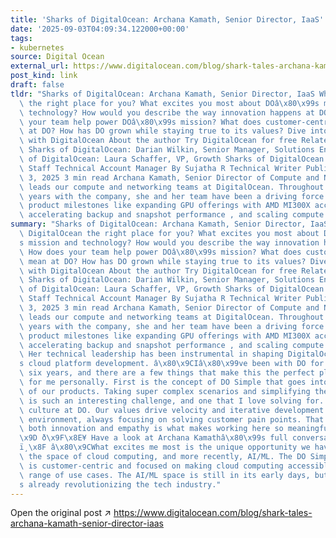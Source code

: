 ```yaml
---
title: 'Sharks of DigitalOcean: Archana Kamath, Senior Director, IaaS'
date: '2025-09-03T04:09:34.122000+00:00'
tags:
- kubernetes
source: Digital Ocean
external_url: https://www.digitalocean.com/blog/shark-tales-archana-kamath-senior-director-iaas
post_kind: link
draft: false
tldr: "Sharks of DigitalOcean: Archana Kamath, Senior Director, IaaS What makes DigitalOcean\
  \ the right place for you? What excites you most about DOâ\x80\x99s mission and\
  \ technology? How would you describe the way innovation happens at DO? How does\
  \ your team help power DOâ\x80\x99s mission? What does customer-centricity mean\
  \ at DO? How has DO grown while staying true to its values? Dive into the future\
  \ with DigitalOcean About the author Try DigitalOcean for free Related Articles\
  \ Sharks of DigitalOcean: Darian Wilkin, Senior Manager, Solutions Engineering Sharks\
  \ of DigitalOcean: Laura Schaffer, VP, Growth Sharks of DigitalOcean: Ali Munir,\
  \ Staff Technical Account Manager By Sujatha R Technical Writer Published: September\
  \ 3, 2025 3 min read Archana Kamath, Senior Director of Compute and Network (IaaS),\
  \ leads our compute and networking teams at DigitalOcean. Throughout her six-plus\
  \ years with the company, she and her team have been a driving force behind key\
  \ product milestones like expanding GPU offerings with AMD MI300X accelerators ,\
  \ accelerating backup and snapshot performance , and scaling compute offerings."
summary: "Sharks of DigitalOcean: Archana Kamath, Senior Director, IaaS What makes\
  \ DigitalOcean the right place for you? What excites you most about DOâ\x80\x99\
  s mission and technology? How would you describe the way innovation happens at DO?\
  \ How does your team help power DOâ\x80\x99s mission? What does customer-centricity\
  \ mean at DO? How has DO grown while staying true to its values? Dive into the future\
  \ with DigitalOcean About the author Try DigitalOcean for free Related Articles\
  \ Sharks of DigitalOcean: Darian Wilkin, Senior Manager, Solutions Engineering Sharks\
  \ of DigitalOcean: Laura Schaffer, VP, Growth Sharks of DigitalOcean: Ali Munir,\
  \ Staff Technical Account Manager By Sujatha R Technical Writer Published: September\
  \ 3, 2025 3 min read Archana Kamath, Senior Director of Compute and Network (IaaS),\
  \ leads our compute and networking teams at DigitalOcean. Throughout her six-plus\
  \ years with the company, she and her team have been a driving force behind key\
  \ product milestones like expanding GPU offerings with AMD MI300X accelerators ,\
  \ accelerating backup and snapshot performance , and scaling compute offerings.\
  \ Her technical leadership has been instrumental in shaping DigitalOceanâ\x80\x99\
  s cloud platform development. â\x80\x9CIâ\x80\x99ve been with DO for a little over\
  \ six years, and there are a few things that make this the perfect place to work\
  \ for me personally. First is the concept of DO Simple that goes into building all\
  \ of our products. Taking super complex scenarios and simplifying them for customers\
  \ is such an interesting challenge, and one that I love solving for. Second is the\
  \ culture at DO. Our values drive velocity and iterative development in a collaborative\
  \ environment, always focusing on solving customer pain points. That alignment with\
  \ both innovation and empathy is what makes working here so meaningful for me. â\x80\
  \x9D ð\x9F\x8E¥ Have a look at Archana Kamathâ\x80\x99s full conversation â¬\x87\
  ï¸\x8F â\x80\x9CWhat excites me most is the unique opportunity we have to disrupt\
  \ the space of cloud computing, and more recently, AI/ML. The DO Simple approach\
  \ is customer-centric and focused on making cloud computing accessible for a wide\
  \ range of use cases. The AI/ML space is still in its early days, but itâ\x80\x99\
  s already revolutionizing the tech industry."
---
```

Open the original post ↗ https://www.digitalocean.com/blog/shark-tales-archana-kamath-senior-director-iaas
